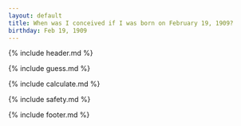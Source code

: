 ```yaml
---
layout: default
title: When was I conceived if I was born on February 19, 1909?
birthday: Feb 19, 1909
---
```


{% include header.md %}

{% include guess.md %}

{% include calculate.md %}

{% include safety.md %}

{% include footer.md %}



